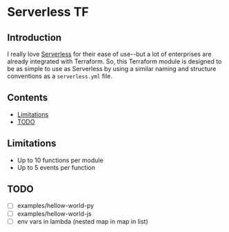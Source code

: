 # Serverless TF

## Introduction

I really love [Serverless](https://www.serverless.com) for their ease of use--but a lot of enterprises are already integrated with Terraform. So, this Terraform module is designed to be as simple to use as Serverless by using a similar naming and structure conventions as a `serverless.yml` file.

## Contents

- [Limitations](#limitations)
- [TODO](#todo)

## Limitations

- Up to 10 functions per module
- Up to 5 events per function

## TODO

- [ ] examples/hellow-world-py
- [ ] examples/hellow-world-js
- [ ] env vars in lambda (nested map in map in list)
